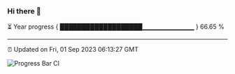 ### Hi there 👋

⏳ Year progress { ███████████████████▁▁▁▁▁▁▁▁▁▁▁ } 66.65 %

---

⏰ Updated on Fri, 01 Sep 2023 06:13:27 GMT

![Progress Bar CI](https://github.com/liununu/liununu/workflows/Progress%20Bar%20CI/badge.svg)
